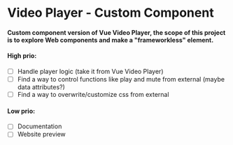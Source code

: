 # Video Player - Custom Component
#### Custom component version of Vue Video Player, the scope of this project is to explore Web components and make a "frameworkless" element.

#### High prio:
- [ ] Handle player logic (take it from Vue Video Player)
- [ ] Find a way to control functions like play and mute from external (maybe data attributes?)
- [ ] Find a way to overwrite/customize css from external

#### Low prio:
- [ ] Documentation
- [ ] Website preview